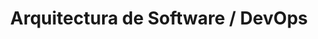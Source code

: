 ---
layout: default
title: Arquitectura de Software / DevOps
nav_order: 5
parent: Taxonomía
has_children: true
---